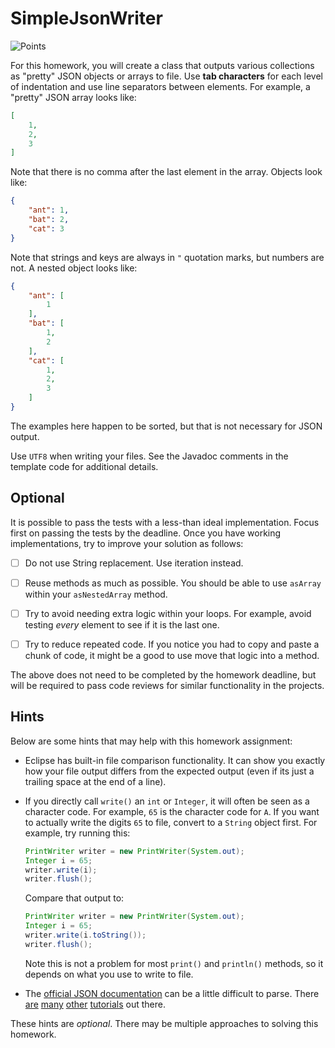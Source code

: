SimpleJsonWriter
=================================================

![Points](../../blob/badges/points.svg)

For this homework, you will create a class that outputs various collections as "pretty" JSON objects or arrays to file. Use **tab characters** for each level of indentation and use line separators between elements. For example, a "pretty" JSON array looks like:

```json
[
	1,
	2,
	3
]
```

Note that there is no comma after the last element in the array. Objects look like:

```json
{
	"ant": 1,
	"bat": 2,
	"cat": 3
}
```

Note that strings and keys are always in `"` quotation marks, but numbers are not. A nested object looks like:

```json
{
	"ant": [
		1
	],
	"bat": [
		1,
		2
	],
	"cat": [
		1,
		2,
		3
	]
}
```

The examples here happen to be sorted, but that is not necessary for JSON output.

Use `UTF8` when writing your files. See the Javadoc comments in the template code for additional details.

## Optional ##

It is possible to pass the tests with a less-than ideal implementation. Focus first on passing the tests by the deadline. Once you have working implementations, try to improve your solution as follows:

  - [ ] Do not use String replacement. Use iteration instead.

  - [ ] Reuse methods as much as possible. You should be able to use `asArray` within your `asNestedArray` method.

  - [ ] Try to avoid needing extra logic within your loops. For example, avoid testing *every* element to see if it is the last one.

  - [ ] Try to reduce repeated code. If you notice you had to copy and paste a chunk of code, it might be a good to use move that logic into a method.

The above does not need to be completed by the homework deadline, but will be required to pass code reviews for similar functionality in the projects.

## Hints ##

Below are some hints that may help with this homework assignment:

  - Eclipse has built-in file comparison functionality. It can show you exactly how your file output differs from the expected output (even if its just a trailing space at the end of a line).

  - If you directly call `write()` an `int` or `Integer`, it will often be seen as a character code. For example, `65` is the character code for `A`. If you want to actually write the digits `65` to file, convert to a `String` object first. For example, try running this:
    ```java
    PrintWriter writer = new PrintWriter(System.out);
    Integer i = 65;
    writer.write(i);
    writer.flush();
    ```

    Compare that output to:
    ```java
    PrintWriter writer = new PrintWriter(System.out);
    Integer i = 65;
    writer.write(i.toString());
    writer.flush();
    ```

    Note this is not a problem for most `print()` and `println()` methods, so it depends on what you use to write to file.

  - The [official JSON documentation](http://www.json.org/) can be a little difficult to parse. There [are](https://developer.mozilla.org/en-US/docs/Learn/JavaScript/Objects/JSON) [many](https://en.wikipedia.org/wiki/JSON) [other](http://www.vogella.com/tutorials/JSON/article.html) [tutorials](https://www.google.com/search?q=json+examples) out there.

These hints are *optional*. There may be multiple approaches to solving this homework.
